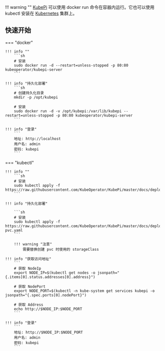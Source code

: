 
!!! warning ""
    [KubePi][KubePi] 可以使用 docker run 命令在容器内运行。它也可以使用 kubectl 安装在 [Kubernetes][Kubernetes] 集群上。

## 快速开始

=== "docker"

    !!! info ""
        ```sh
        # 安装
        sudo docker run -d --restart=unless-stopped -p 80:80 kubeoperator/kubepi-server
        ```

    !!! info "持久化部署"
        ```sh
        # 创建持久化目录
        mkdir -p /opt/kubepi

        # 安装
        sudo docker run -d -v /opt/kubepi:/var/lib/kubepi --restart=unless-stopped -p 80:80 kubeoperator/kubepi-server
        ```

    !!! info "登录"
        ```
        地址: http://localhost
        用户名: admin
        密码: kubepi
        ```

=== "kubectl"

    !!! info ""
        ```sh
        # 安装
        sudo kubectl apply -f https://raw.githubusercontent.com/KubeOperator/KubePi/master/docs/deploy/kubectl/kubepi.yaml
        ```

    !!! info "持久化部署"

        ```sh
        # 安装
        sudo kubectl apply -f https://raw.githubusercontent.com/KubeOperator/KubePi/master/docs/deploy/kubectl/kubepi-pvc.yaml
        ```

        !!! warning "注意"
            需要替换创建 pvc 时使用的 storageClass

    !!! info "获取访问地址"
        ```
        # 获取 NodeIp
        export NODE_IP=$(kubectl get nodes -o jsonpath="{.items[0].status.addresses[0].address}")
        
        # 获取 NodePort
        export NODE_PORT=$(kubectl -n kube-system get services kubepi -o jsonpath="{.spec.ports[0].nodePort}")
        
        # 获取 Address
        echo http://$NODE_IP:$NODE_PORT
        ```

    !!! info "登录"
        ```
        地址: http://$NODE_IP:$NODE_PORT
        用户名: admin
        密码: kubepi
        ```

[KubePi]:https://kubeoperator.io
[Kubernetes]:https://kubernetes.io